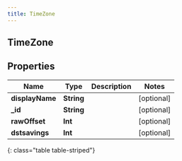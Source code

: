 ```yaml
---
title: TimeZone
---
```

## TimeZone

## Properties

|Name | Type | Description | Notes|
|------------ | ------------- | ------------- | -------------|
| **displayName** | **String** |  | [optional] |
| **_id** | **String** |  | [optional] |
| **rawOffset** | **Int** |  | [optional] |
| **dstsavings** | **Int** |  | [optional] |
{: class="table table-striped"}


